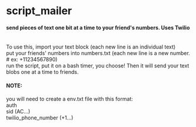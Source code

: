 # script_mailer
#### send pieces of text one bit at a time to your friend's numbers. Uses Twilio
\
To use this, import your text block (each new line is an individual text)\
put your friends' numbers into numbers.txt (each new line is a new number. # ex: +11234567890)\
run the script, put it on a bash timer, you choose! Then it will send your text blobs one at a time to friends.

#### NOTE:
you will need to create a env.txt file with this format:\
auth\
sid (AC...)\
twilio_phone_number (+1...)
